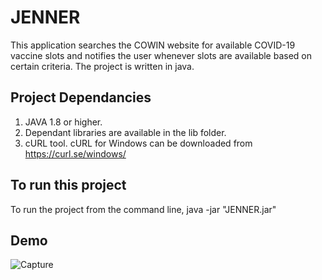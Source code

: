 
# JENNER

This application searches the COWIN website for available COVID-19 vaccine slots and notifies the user whenever slots are available based on certain criteria.
The project is written in java.

## Project Dependancies
1) JAVA 1.8 or higher.
2) Dependant libraries are available in the lib folder.
3) cURL tool. cURL for Windows can be downloaded from https://curl.se/windows/

## To run this project

To run the project from the command line, 
java -jar "JENNER.jar" 

## Demo

![Capture](https://user-images.githubusercontent.com/72568856/119268024-9e84cf00-bc0e-11eb-9452-45ec02ebb084.PNG)
